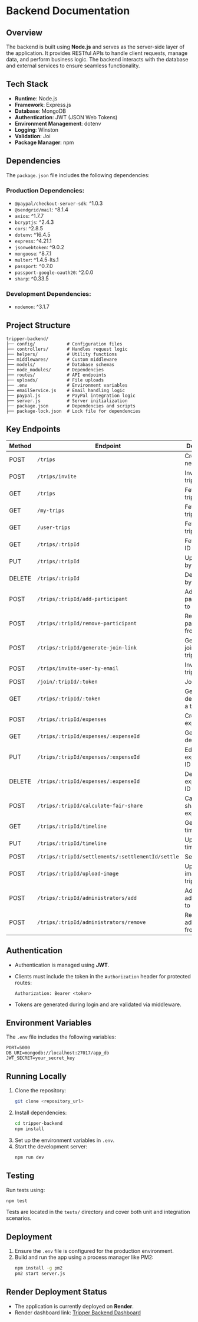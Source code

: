 # Backend Documentation

## Overview
The backend is built using **Node.js** and serves as the server-side layer of the application. It provides RESTful APIs to handle client requests, manage data, and perform business logic. The backend interacts with the database and external services to ensure seamless functionality.

## Tech Stack
- **Runtime**: Node.js
- **Framework**: Express.js
- **Database**: MongoDB
- **Authentication**: JWT (JSON Web Tokens)
- **Environment Management**: dotenv
- **Logging**: Winston
- **Validation**: Joi
- **Package Manager**: npm

## Dependencies
The `package.json` file includes the following dependencies:

### Production Dependencies:
- `@paypal/checkout-server-sdk`: ^1.0.3
- `@sendgrid/mail`: ^8.1.4
- `axios`: ^1.7.7
- `bcryptjs`: ^2.4.3
- `cors`: ^2.8.5
- `dotenv`: ^16.4.5
- `express`: ^4.21.1
- `jsonwebtoken`: ^9.0.2
- `mongoose`: ^8.7.1
- `multer`: ^1.4.5-lts.1
- `passport`: ^0.7.0
- `passport-google-oauth20`: ^2.0.0
- `sharp`: ^0.33.5

### Development Dependencies:
- `nodemon`: ^3.1.7

## Project Structure
```
tripper-backend/
├── config/            # Configuration files
├── controllers/       # Handles request logic
├── helpers/           # Utility functions
├── middlewares/       # Custom middleware
├── models/            # Database schemas
├── node_modules/      # Dependencies
├── routes/            # API endpoints
├── uploads/           # File uploads
├── .env               # Environment variables
├── emailService.js    # Email handling logic
├── paypal.js          # PayPal integration logic
├── server.js          # Server initialization
├── package.json       # Dependencies and scripts
├── package-lock.json  # Lock file for dependencies
```

## Key Endpoints
| Method | Endpoint                           | Description                        |
|--------|-----------------------------------|------------------------------------|
| POST   | `/trips`                          | Create a new trip                  |
| POST   | `/trips/invite`                   | Invite to a trip                   |
| GET    | `/trips`                          | Fetch all trips                    |
| GET    | `/my-trips`                       | Fetch my trips                     |
| GET    | `/user-trips`                     | Fetch user trips                   |
| GET    | `/trips/:tripId`                  | Fetch trip by ID                   |
| PUT    | `/trips/:tripId`                  | Update trip by ID                  |
| DELETE | `/trips/:tripId`                  | Delete trip by ID                  |
| POST   | `/trips/:tripId/add-participant`  | Add a participant to a trip        |
| POST   | `/trips/:tripId/remove-participant` | Remove a participant from a trip |
| POST   | `/trips/:tripId/generate-join-link` | Generate a join link for a trip   |
| POST   | `/trips/invite-user-by-email`     | Invite user to trip by email       |
| POST   | `/join/:tripId/:token`            | Join a trip                        |
| GET    | `/trips/:tripId/:token`           | Get trip details using a token     |
| POST   | `/trips/:tripId/expenses`         | Create a trip expense              |
| GET    | `/trips/:tripId/expenses/:expenseId` | Get expense details by ID        |
| PUT    | `/trips/:tripId/expenses/:expenseId` | Edit an expense by ID            |
| DELETE | `/trips/:tripId/expenses/:expenseId` | Delete an expense by ID         |
| POST   | `/trips/:tripId/calculate-fair-share` | Calculate fair share of expenses|
| GET    | `/trips/:tripId/timeline`         | Get trip timeline                  |
| PUT    | `/trips/:tripId/timeline`         | Update trip timeline               |
| POST   | `/trips/:tripId/settlements/:settlementId/settle` | Settle debts               |
| POST   | `/trips/:tripId/upload-image`     | Upload an image to a trip          |
| POST   | `/trips/:tripId/administrators/add` | Add an administrator to a trip   |
| POST   | `/trips/:tripId/administrators/remove` | Remove an administrator from a trip |

## Authentication
- Authentication is managed using **JWT**.
- Clients must include the token in the `Authorization` header for protected routes:

  ```
  Authorization: Bearer <token>
  ```
- Tokens are generated during login and are validated via middleware.

## Environment Variables
The `.env` file includes the following variables:

```
PORT=5000
DB_URI=mongodb://localhost:27017/app_db
JWT_SECRET=your_secret_key
```

## Running Locally
1. Clone the repository:
   ```bash
   git clone <repository_url>
   ```
2. Install dependencies:
   ```bash
   cd tripper-backend
   npm install
   ```
3. Set up the environment variables in `.env`.
4. Start the development server:
   ```bash
   npm run dev
   ```

## Testing
Run tests using:
```bash
npm test
```
Tests are located in the `tests/` directory and cover both unit and integration scenarios.

## Deployment
1. Ensure the `.env` file is configured for the production environment.
2. Build and run the app using a process manager like PM2:
   ```bash
   npm install -g pm2
   pm2 start server.js
   ```

## Render Deployment Status
- The application is currently deployed on **Render**.
- Render dashboard link: [Tripper Backend Dashboard](https://tripper-backend-4he2.onrender.com)
